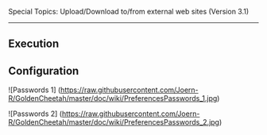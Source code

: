 Special Topics: Upload/Download to/from external web sites (Version 3.1)
****

## Execution



## Configuration


![Passwords 1] (https://raw.githubusercontent.com/Joern-R/GoldenCheetah/master/doc/wiki/PreferencesPasswords_1.jpg)

![Passwords 2] (https://raw.githubusercontent.com/Joern-R/GoldenCheetah/master/doc/wiki/PreferencesPasswords_2.jpg)


